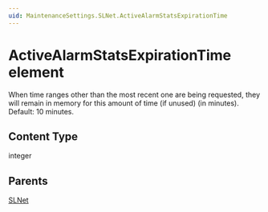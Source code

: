 ```yaml
---
uid: MaintenanceSettings.SLNet.ActiveAlarmStatsExpirationTime
---
```


# ActiveAlarmStatsExpirationTime element

When time ranges other than the most recent one are being requested, they will remain in memory for this amount of time (if unused) (in minutes). Default: 10 minutes.

## Content Type

integer

## Parents

[SLNet](xref:MaintenanceSettings.SLNet)

